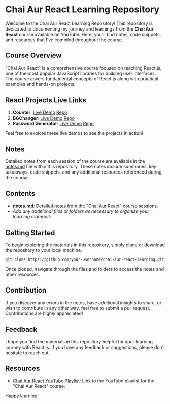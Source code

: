 # Chai Aur React Learning Repository

Welcome to the Chai Aur React Learning Repository! This repository is dedicated to documenting my journey and learnings from the **Chai Aur React** course available on YouTube. Here, you'll find notes, code snippets, and resources that I've compiled throughout the course.

## Course Overview
"Chai Aur React" is a comprehensive course focused on teaching React.js, one of the most popular JavaScript libraries for building user interfaces. The course covers fundamental concepts of React.js along with practical examples and hands-on projects.

## React Projects Live Links
1. **Counter**: [Live Demo](https://counter-vite-react.netlify.app/) [Repo](./counter-project/)
2. **BGChanger**: [Live Demo](https://bgchanger-vite-react.netlify.app/)  [Repo](./bgchanger-project/)
3. **Password Generator**: [Live Demo](https://password-generator-vite-react.netlify.app/) [Repo](./password-generator-project/)

Feel free to explore these live demos to see the projects in action!

## Notes
Detailed notes from each session of the course are available in the [notes.md](notes.md) file within this repository. These notes include summaries, key takeaways, code snippets, and any additional resources referenced during the course.

## Contents
- **notes.md**: Detailed notes from the "Chai Aur React" course sessions.
- *Add any additional files or folders as necessary to organize your learning materials.*

## Getting Started
To begin exploring the materials in this repository, simply clone or download the repository to your local machine.

```
git clone https://github.com/your-username/chai-aur-react-learning.git
```

Once cloned, navigate through the files and folders to access the notes and other resources.

## Contribution
If you discover any errors in the notes, have additional insights to share, or wish to contribute in any other way, feel free to submit a pull request. Contributions are highly appreciated!

## Feedback
I hope you find the materials in this repository helpful for your learning journey with React.js. If you have any feedback or suggestions, please don't hesitate to reach out.

## Resources
- [Chai Aur React YouTube Playlist](https://youtube.com/playlist?list=PLu71SKxNbfoDqgPchmvIsL4hTnJIrtige&si=bLDbzA-jsdLp6joD): Link to the YouTube playlist for the "Chai Aur React" course.

Happy learning!
